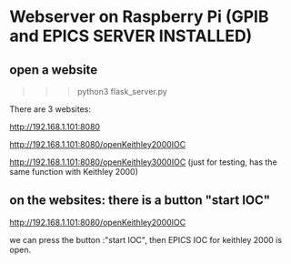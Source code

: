 # Webserver on Raspberry Pi (GPIB and EPICS SERVER INSTALLED)

## open a website

>>> python3 flask_server.py

There are 3 websites:

http://192.168.1.101:8080

http://192.168.1.101:8080/openKeithley2000IOC

http://192.168.1.101:8080/openKeithley3000IOC (just for testing, has the same function with Keithley 2000)


## on the websites: there is a button "start IOC"

http://192.168.1.101:8080/openKeithley2000IOC 

we can press the button :"start IOC", then EPICS IOC for keithley 2000 is open. 

